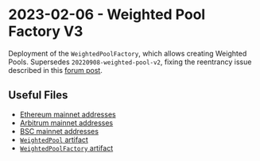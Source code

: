 # 2023-02-06 - Weighted Pool Factory V3

Deployment of the `WeightedPoolFactory`, which allows creating Weighted Pools.
Supersedes `20220908-weighted-pool-v2`, fixing the reentrancy issue described in this [forum post](https://forum.balancer.fi/t/reentrancy-vulnerability-scope-expanded/4345).

## Useful Files

- [Ethereum mainnet addresses](./output/mainnet.json)
- [Arbitrum mainnet addresses](./output/arbitrum.json)
- [BSC mainnet addresses](./output/bsc.json)
- [`WeightedPool` artifact](./artifact/WeightedPool.json)
- [`WeightedPoolFactory` artifact](./artifact/WeightedPoolFactory.json)
